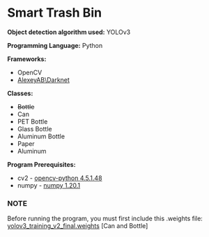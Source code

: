 # Smart Trash Bin

**Object detection algorithm used:** YOLOv3

**Programming Language:** Python

**Frameworks:**
- OpenCV
- [AlexeyAB\Darknet](https://github.com/AlexeyAB/darknet)

**Classes:**
 - ~~Bottle~~
 - Can
 - PET Bottle
 - Glass Bottle
 - Aluminum Bottle
 - Paper
 - Aluminum

**Program Prerequisites:**
- cv2 - [opencv-python 4.5.1.48](https://pypi.org/project/opencv-python/)
- numpy - [numpy 1.20.1](https://pypi.org/project/numpy/)

### NOTE
Before running the program, you must first include this .weights file: [yolov3_training_v2_final.weights](https://drive.google.com/file/d/1CqX_Wjm32SwYVX5NdL6MYwTQ-ogs6SNH/view?usp=sharing) [Can and Bottle]
